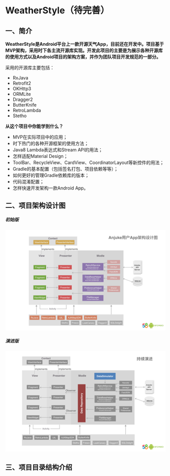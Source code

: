 # WeatherStyle（待完善）


## 一、简介

**WeatherStyle是Android平台上一款开源天气App，目前还在开发中。项目基于MVP架构，采用时下各主流开源库实现。开发此项目的主要是为展示各种开源库的使用方式以及Android项目的架构方案，并作为团队项目开发规范的一部分。**

采用的开源库主要包括：

* RxJava
* Retrofit2
* OKHttp3
* ORMLite
* Dragger2
* ButterKnife
* RetroLambda
* Stetho

**从这个项目中你能学到什么？**

* MVP在实际项目中的应用；
* 时下热门的各种开源框架的使用方法；
* Java8 Lambda表达式和Stream API的用法；
* 怎样适配Material Design；
* ToolBar、RecycleView、CardView、CoordinatorLayout等新控件的用法；
* Gradle的基本配置（包括签名打包、项目依赖等等）；
* 如何更好的管理Gradle依赖库的版本；
* 代码混淆配置；
* 怎样快速开发架构一款Android App。

## 二、项目架构设计图

##### 初始版
![初始版](1.png)


##### 演进版
![演进版](2.png)


## 三、项目目录结构介绍

